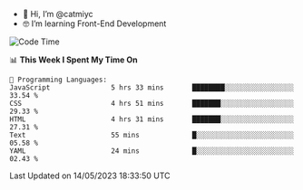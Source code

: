 - 👋 Hi, I’m @catmiyc
- 🤓 I’m learning Front-End Development

<!---
catmiyc/catmiyc is a ✨ special ✨ repository because its `README.md` (this file) appears on your GitHub profile.
You can click the Preview link to take a look at your changes.
--->


<!--START_SECTION:waka-->
![Code Time](http://img.shields.io/badge/Code%20Time-182%20hrs%201%20min-blue)

📊 **This Week I Spent My Time On** 

```text
💬 Programming Languages: 
JavaScript               5 hrs 33 mins       ████████░░░░░░░░░░░░░░░░░   33.54 % 
CSS                      4 hrs 51 mins       ███████░░░░░░░░░░░░░░░░░░   29.33 % 
HTML                     4 hrs 31 mins       ███████░░░░░░░░░░░░░░░░░░   27.31 % 
Text                     55 mins             █░░░░░░░░░░░░░░░░░░░░░░░░   05.58 % 
YAML                     24 mins             █░░░░░░░░░░░░░░░░░░░░░░░░   02.43 % 
```


 Last Updated on 14/05/2023 18:33:50 UTC
<!--END_SECTION:waka-->
